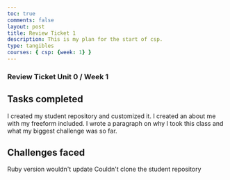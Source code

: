```yaml
---
toc: true
comments: false
layout: post
title: Review Ticket 1
description: This is my plan for the start of csp.
type: tangibles
courses: { csp: {week: 1} }
---
```


### Review Ticket Unit 0 / Week 1
## Tasks completed
I created my student repository and customized it. I created an about me with my freeform included. I wrote a paragraph on why I took this class and what my biggest challenge was so far.

## Challenges faced
Ruby version wouldn't update
Couldn't clone the student repository
